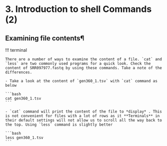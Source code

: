 # 3. Introduction to shell Commands (2)

## Examining file contents¶


!!! terminal 

    There are a number of ways to examine the content of a file. `cat` and `less` are two commonly used programs for a quick look. Check the content of SRR097977.fastq by using these commands. Take a note of the differences.

    - Take a look at the content of `gen360_1.tsv` with `cat` command as below
    
    ```bash
    cat gen360_1.tsv
    ```

    - `cat` command will print the content of the file to *display* . This is not convenient for files with a lot of rows as it **Terminals** in their default settings will not allow us to scroll all the way back to the top. Using `less` command is slightly better

    ```bash
    less gen360_1.tsv
    ```